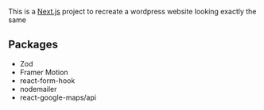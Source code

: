 This is a [Next.js](https://nextjs.org) project to recreate a wordpress website looking exactly the same

## Packages

- Zod
- Framer Motion
- react-form-hook
- nodemailer
- react-google-maps/api